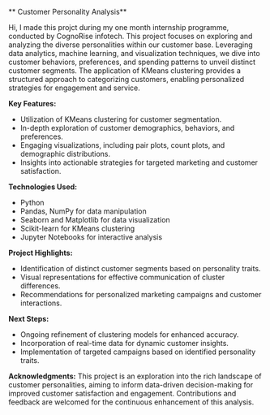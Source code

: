 ** Customer Personality Analysis**

Hi, I made this projct during my one month internship programme, conducted by CognoRise infotech. 
This project focuses on exploring and analyzing the diverse personalities within our customer base. Leveraging data analytics, machine learning, and visualization techniques, we dive into customer behaviors, preferences, and spending patterns to unveil distinct customer segments. The application of KMeans clustering provides a structured approach to categorizing customers, enabling personalized strategies for engagement and service.

**Key Features:**
- Utilization of KMeans clustering for customer segmentation.
- In-depth exploration of customer demographics, behaviors, and preferences.
- Engaging visualizations, including pair plots, count plots, and demographic distributions.
- Insights into actionable strategies for targeted marketing and customer satisfaction.

**Technologies Used:**
- Python
- Pandas, NumPy for data manipulation
- Seaborn and Matplotlib for data visualization
- Scikit-learn for KMeans clustering
- Jupyter Notebooks for interactive analysis

**Project Highlights:**
- Identification of distinct customer segments based on personality traits.
- Visual representations for effective communication of cluster differences.
- Recommendations for personalized marketing campaigns and customer interactions.

**Next Steps:**
- Ongoing refinement of clustering models for enhanced accuracy.
- Incorporation of real-time data for dynamic customer insights.
- Implementation of targeted campaigns based on identified personality traits.

**Acknowledgments:**
This project is an exploration into the rich landscape of customer personalities, aiming to inform data-driven decision-making for improved customer satisfaction and engagement. Contributions and feedback are welcomed for the continuous enhancement of this analysis.
